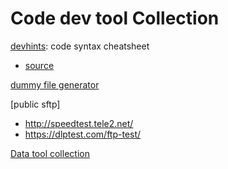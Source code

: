 # Code dev tool Collection

 
[devhints](https://devhints.io/): code syntax cheatsheet
- [source](https://github.com/rstacruz/cheatsheets)

[dummy file generator](https://pinetools.com/random-file-generator)

[public sftp]
- http://speedtest.tele2.net/
- https://dlptest.com/ftp-test/


[Data tool collection](https://github.com/davidkhala/data/wiki/IDE,-Studio)

